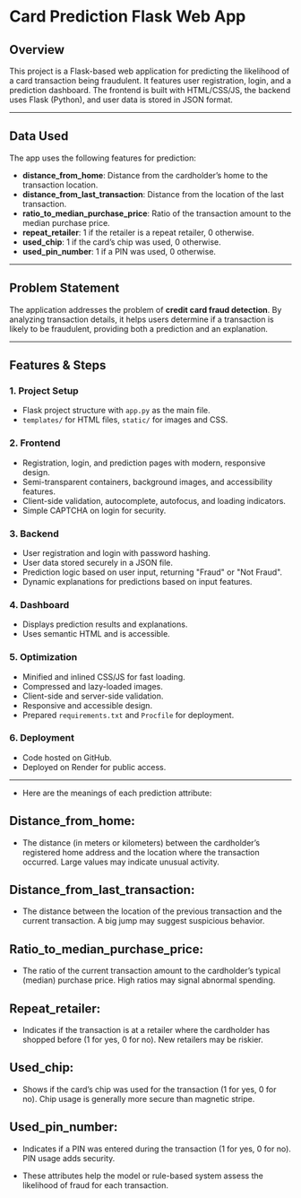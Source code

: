# Card Prediction Flask Web App

## Overview

This project is a Flask-based web application for predicting the likelihood of a card transaction being fraudulent. It features user registration, login, and a prediction dashboard. The frontend is built with HTML/CSS/JS, the backend uses Flask (Python), and user data is stored in JSON format.

---

## Data Used

The app uses the following features for prediction:

- **distance_from_home**: Distance from the cardholder’s home to the transaction location.
- **distance_from_last_transaction**: Distance from the location of the last transaction.
- **ratio_to_median_purchase_price**: Ratio of the transaction amount to the median purchase price.
- **repeat_retailer**: 1 if the retailer is a repeat retailer, 0 otherwise.
- **used_chip**: 1 if the card’s chip was used, 0 otherwise.
- **used_pin_number**: 1 if a PIN was used, 0 otherwise.

---

## Problem Statement

The application addresses the problem of **credit card fraud detection**. By analyzing transaction details, it helps users determine if a transaction is likely to be fraudulent, providing both a prediction and an explanation.

---

## Features & Steps

### 1. Project Setup

- Flask project structure with `app.py` as the main file.
- `templates/` for HTML files, `static/` for images and CSS.

### 2. Frontend

- Registration, login, and prediction pages with modern, responsive design.
- Semi-transparent containers, background images, and accessibility features.
- Client-side validation, autocomplete, autofocus, and loading indicators.
- Simple CAPTCHA on login for security.

### 3. Backend

- User registration and login with password hashing.
- User data stored securely in a JSON file.
- Prediction logic based on user input, returning "Fraud" or "Not Fraud".
- Dynamic explanations for predictions based on input features.

### 4. Dashboard

- Displays prediction results and explanations.
- Uses semantic HTML and is accessible.

### 5. Optimization

- Minified and inlined CSS/JS for fast loading.
- Compressed and lazy-loaded images.
- Client-side and server-side validation.
- Responsive and accessible design.
- Prepared `requirements.txt` and `Procfile` for deployment.

### 6. Deployment

- Code hosted on GitHub.
- Deployed on Render for public access.

---

- Here are the meanings of each prediction attribute:

## Distance_from_home:
- The distance (in meters or kilometers) between the cardholder’s registered home address and the location where the transaction occurred. Large values may indicate unusual activity.

## Distance_from_last_transaction:
- The distance between the location of the previous transaction and the current transaction. A big jump may suggest suspicious behavior.

## Ratio_to_median_purchase_price:
- The ratio of the current transaction amount to the cardholder’s typical (median) purchase price. High ratios may signal abnormal spending.

## Repeat_retailer:
- Indicates if the transaction is at a retailer where the cardholder has shopped before (1 for yes, 0 for no). New retailers may be riskier.

## Used_chip:
- Shows if the card’s chip was used for the transaction (1 for yes, 0 for no). Chip usage is generally more secure than magnetic stripe.

## Used_pin_number:
- Indicates if a PIN was entered during the transaction (1 for yes, 0 for no). PIN usage adds security.

- These attributes help the model or rule-based system assess the likelihood of fraud for each transaction.
